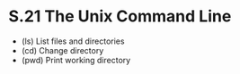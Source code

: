 # S.21 The Unix Command Line

-   (ls) List files and directories
-   (cd) Change directory
-   (pwd) Print working directory
